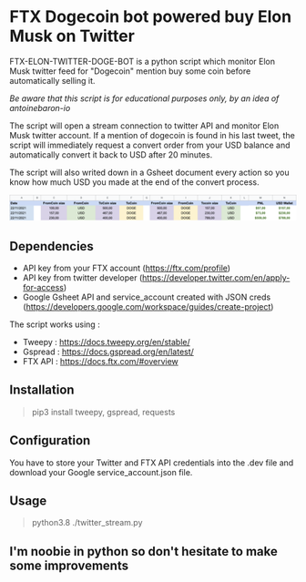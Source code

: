 # FTX Dogecoin bot powered buy Elon Musk on Twitter 

FTX-ELON-TWITTER-DOGE-BOT is a python script which monitor Elon Musk twitter feed for "Dogecoin" mention buy some coin before automatically selling it.

*Be aware that this script is for educational purposes only, by an idea of antoinebaron-io*

The script will open a stream connection to twitter API and monitor Elon Musk twitter account.
If a mention of dogecoin is found in his last tweet, the script will immediately request a convert order from your USD balance and automatically convert it back to USD after 20 minutes.

The script will also writed down in a Gsheet document every action so you know how much USD you made at the end of the convert process.

![Screenshot](Gsheet_monitoring.png)

## Dependencies

- API key from your FTX account (https://ftx.com/profile)
- API key from twitter developer (https://developer.twitter.com/en/apply-for-access)
- Google Gsheet API and service_account created with JSON creds (https://developers.google.com/workspace/guides/create-project)

The script works using : 
- Tweepy : https://docs.tweepy.org/en/stable/
- Gspread : https://docs.gspread.org/en/latest/
- FTX API : https://docs.ftx.com/#overview

## Installation

>pip3 install tweepy, gspread, requests

## Configuration

You have to store your Twitter and FTX API credentials into the .dev file and download your Google service_account.json file.

## Usage

>python3.8 ./twitter_stream.py

I'm noobie in python so don't hesitate to make some improvements
----------------------------------------------------------------------------------------
